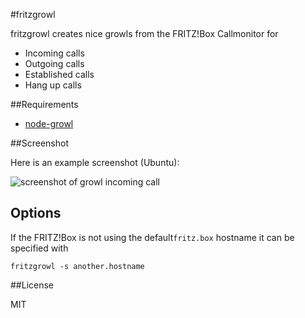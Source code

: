 #fritzgrowl

fritzgrowl creates nice growls from the FRITZ!Box Callmonitor for

* Incoming calls
* Outgoing calls
* Established calls
* Hang up calls


##Requirements

* [node-growl](https://github.com/visionmedia/node-growl)


##Screenshot

Here is an example screenshot (Ubuntu):

![screenshot of growl incoming call](https://raw.github.com/michaelkebe/fritzgrowl/master/res/screenshot.png)


## Options

If the FRITZ!Box is not using the default`fritz.box` hostname it can
be specified with

    fritzgrowl -s another.hostname


##License

MIT

